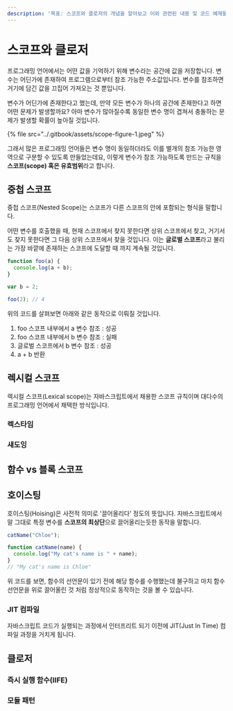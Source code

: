 ```yaml
---
description: '목표: 스코프와 클로저의 개념을 알아보고 이와 관련된 내용 및 코드 예제들을 살펴봅니다.'
---
```


# 스코프와 클로저

프로그래밍 언어에서는 어떤 값을 기억하기 위해 변수라는 공간에 값을 저장합니다. 변수는 어딘가에 존재하여 프로그램으로부터 참조 가능한 주소값입니다. 변수를 참조하면 거기에 담긴 값을 끄집어 가져오는 것 뿐입니다.

변수가 어딘가에 존재한다고 했는데, 만약 모든 변수가 하나의 공간에 존재한다고 하면 어떤 문제가 발생할까요? 아마 변수가 많아질수록 동일한 변수 명이 겹쳐서 충돌하는 문제가 발생할 확률이 높아질 것입니다.

{% file src="../.gitbook/assets/scope-figure-1.jpeg" %}

그래서 많은 프로그래밍 언어들은 변수 명이 동일하더라도 이를 별개의 참조 가능한 영역으로 구분할 수 있도록 만들었는데요, 이렇게 변수가 참조 가능하도록 만드는 규칙을 **스코프\(scope\) 혹은 유효범위**라고 합니다.

## 중첩 스코프

중첩 스코프\(Nested Scope\)는 스코프가 다른 스코프의 안에 포함되는 형식을 말합니다.

어떤 변수를 호출했을 때, 현재 스코프에서 찾지 못한다면 상위 스코프에서 찾고, 거기서도 찾지 못한다면 그 다음 상위 스코프에서 찾을 것입니다. 이는 **글로벌 스코프**라고 불리는 가장 바깥에 존재하는 스코프에 도달할 때 까지 계속될 것입니다.

```javascript
function foo(a) {
  console.log(a + b);
}

var b = 2;

foo(2); // 4
```

위의 코드를 살펴보면 아래와 같은 동작으로 이뤄질 것입니다.

1. foo 스코프 내부에서 a 변수 참조 : 성공
2. foo 스코프 내부에서 b 변수 참조 : 실패
3. 글로벌 스코프에서 b 변수 참조 : 성공
4. a + b 반환

## 렉시컬 스코프

렉시컬 스코프\(Lexical scope\)는 자바스크립트에서 채용한 스코프 규칙이며 대다수의 프로그래밍 언어에서 채택한 방식입니다.

### 렉스타임

### 섀도잉

## 함수 vs 블록 스코프

## 호이스팅

호이스팅\(Hoising\)은 사전적 의미로 '끌어올리다' 정도의 뜻입니다. 자바스크립트에서 말 그대로 특정 변수를 **스코프의 최상단**으로 끌어올리는듯한 동작을 말합니다.

```javascript
catName("Chloe");

function catName(name) {
  console.log("My cat's name is " + name);
}
// "My cat's name is Chloe"
```

위 코드를 보면, 함수의 선언문이 있기 전에 해당 함수를 수행했는데 불구하고 마치 함수 선언문을 위로 끌어올린 것 처럼 정상적으로 동작하는 것을 볼 수 있습니다.

### JIT 컴파일

자바스크립트 코드가 실행되는 과정에서 인터프리트 되기 이전에 JIT\(Just In Time\) 컴파일 과정을 거치게 됩니다.

## 클로저

### 즉시 실행 함수\(IIFE\)

### 모듈 패턴

